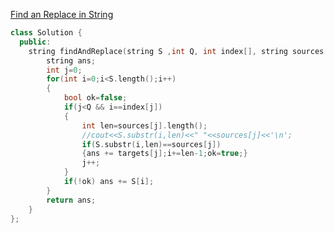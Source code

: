 [Find an Replace in String](https://practice.geeksforgeeks.org/problems/find-an-replace-in-string/1#)
```cpp
class Solution {
  public:
    string findAndReplace(string S ,int Q, int index[], string sources[], string targets[]) {
        string ans;
        int j=0;
        for(int i=0;i<S.length();i++)
        {
            bool ok=false;
            if(j<Q && i==index[j])
            {
                int len=sources[j].length();
                //cout<<S.substr(i,len)<<" "<<sources[j]<<'\n';
                if(S.substr(i,len)==sources[j])
                {ans += targets[j];i+=len-1;ok=true;}
                j++;
            }
            if(!ok) ans += S[i];
        }
        return ans;
    }
};
```
